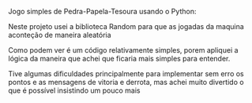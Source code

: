Jogo simples de Pedra-Papela-Tesoura usando o Python:

Neste projeto usei a biblioteca Random para que as jogadas da maquina aconteção de maneira aleatória 

Como podem ver é um código relativamente simples, porem apliquei a lógica da maneira que achei que ficaria mais simples para entender.

Tive algumas dificuldades principalmente para implementar sem erro os pontos e as mensagens de vitoria e derrota, mas achei muito divertido o que é possível insistindo um pouco mais
